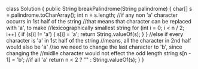class Solution {
public String breakPalindrome(String palindrome) {
char[] s = palindrome.toCharArray();
int n = s.length;
//if any non 'a' character occurrs in 1st half of the string
//that means that character can be replaced with 'a', to make
//lexicographically smallest string
for (int i = 0; i < n / 2; i++) {
if (s[i] != 'a') {
s[i] = 'a';
return String.valueOf(s);
}
}
//else if every character is 'a' in 1st half of the string
//means, all the character in 2nd half would also be 'a'
//so we need to change the last character to 'b', since changing the
//midlle character would not effect the odd length string
s[n - 1] = 'b'; //if all 'a'
return n < 2 ? "" : String.valueOf(s);
}
}